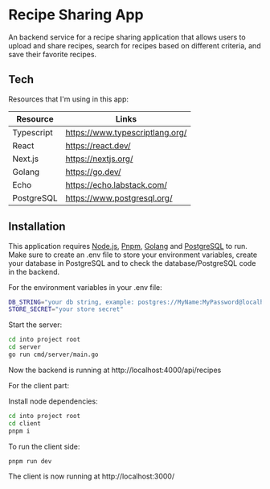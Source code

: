 # Recipe Sharing App

An backend service for a recipe sharing application that allows users to upload and share recipes, search for recipes based on different criteria, and save their favorite recipes. 
## Tech

Resources that I'm using in this app:

| Resource | Links |
| ------ | ------ |
| Typescript | https://www.typescriptlang.org/ |
| React | https://react.dev/ |
| Next.js | https://nextjs.org/ |
| Golang | https://go.dev/ |
| Echo | https://echo.labstack.com/ |
| PostgreSQL | https://www.postgresql.org/ |

## Installation
This application requires [Node.js](https://nodejs.org/), [Pnpm](https://pnpm.io/installation), [Golang](https://go.dev/) and [PostgreSQL](https://www.postgresql.org/) to run. Make sure to create an .env file to store your environment variables, create your database in PostgreSQL and to check the database/PostgreSQL code in the backend.

For the environment variables in your .env file:

```sh
DB_STRING="your db string, example: postgres://MyName:MyPassword@localhost/MyDbName?sslmode=disable"
STORE_SECRET="your store secret"
```

Start the server:

```sh
cd into project root
cd server
go run cmd/server/main.go
```
Now the backend is running at http://localhost:4000/api/recipes

For the client part:

Install node dependencies:
```sh
cd into project root
cd client
pnpm i
```
To run the client side:
```sh
pnpm run dev
```

The client is now running at http://localhost:3000/

